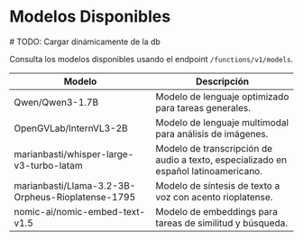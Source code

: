 # Modelos Disponibles

\# TODO: Cargar dinámicamente de la db

Consulta los modelos disponibles usando el endpoint `/functions/v1/models`.

| Modelo                                    | Descripción                                                    |
|--------------------------------------------|----------------------------------------------------------------|
| Qwen/Qwen3-1.7B                           | Modelo de lenguaje optimizado para tareas generales.           |
| OpenGVLab/InternVL3-2B                    | Modelo de lenguaje multimodal para análisis de imágenes.    |
| marianbasti/whisper-large-v3-turbo-latam  | Modelo de transcripción de audio a texto, especializado en español latinoamericano.                      |
| marianbasti/Llama-3.2-3B-Orpheus-Rioplatense-1795 | Modelo de síntesis de texto a voz con acento rioplatense.                   |
| nomic-ai/nomic-embed-text-v1.5            | Modelo de embeddings para tareas de similitud y búsqueda.      |
